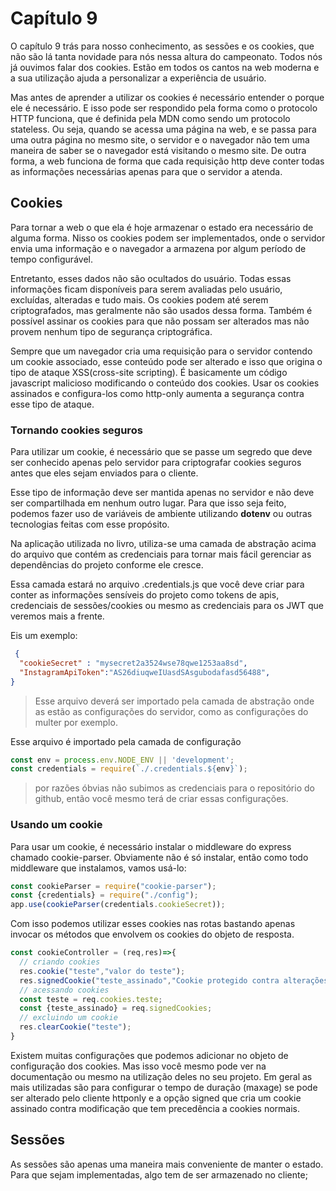 # Capítulo 9

O capítulo 9 trás para nosso conhecimento, as sessões e os cookies, que não são lá tanta novidade para nós nessa altura do campeonato. Todos nós já ouvimos falar dos cookies. Estão em todos os cantos na web moderna e a sua utilização ajuda a personalizar a experiência de usuário.

Mas antes de aprender a utilizar os cookies é necessário entender o porque ele é necessário.
E isso pode ser respondido pela forma como o protocolo HTTP funciona, que é definida pela MDN como sendo um protocolo stateless.
Ou seja, quando se acessa uma página na web, e se passa para uma outra página no mesmo site, o servidor e o navegador não tem uma maneira de saber se o navegador está visitando o mesmo site.
De outra forma, a web funciona de forma que cada requisição http deve conter todas as informações necessárias apenas para que o servidor a atenda.

## Cookies

Para tornar a web o que ela é hoje armazenar o estado era necessário de alguma forma. Nisso os cookies podem ser implementados, onde o servidor envia uma informação e o navegador a armazena por algum período de tempo configurável.

Entretanto, esses dados não são ocultados do usuário. Todas essas informações ficam disponíveis para serem avaliadas pelo usuário, excluídas, alteradas e tudo mais. Os cookies podem até serem criptografados, mas geralmente não são usados dessa forma. Também é possível assinar os cookies para que não possam ser alterados mas não provem nenhum tipo de segurança criptográfica.

Sempre que um navegador cria uma requisição para o servidor contendo um cookie associado, esse conteúdo pode ser alterado e isso que origina o tipo de ataque XSS(cross-site scripting). É basicamente um código javascript malicioso modificando o conteúdo dos cookies.
Usar os cookies assinados e configura-los como http-only aumenta a segurança contra esse tipo de ataque.

### Tornando cookies seguros

Para utilizar um cookie, é necessário que se passe um segredo que deve ser conhecido apenas pelo servidor para criptografar cookies seguros antes que eles sejam enviados para o cliente.

Esse tipo de informação deve ser mantida apenas no servidor e não deve ser compartilhada em nenhum outro lugar. Para que isso seja feito, podemos fazer uso de variáveis de ambiente utilizando **dotenv** ou outras tecnologias feitas com esse propósito.

Na aplicação utilizada no livro, utiliza-se uma camada de abstração acima do arquivo que contém as credenciais para tornar mais fácil gerenciar as dependências do projeto conforme ele cresce.

Essa camada estará no arquivo .credentials.js que você deve criar para conter as informações sensíveis do projeto como tokens de apis, credenciais de sessões/cookies ou mesmo as credenciais para os JWT que veremos mais a frente.

Eis um exemplo:
```JSON
 {
  "cookieSecret" : "mysecret2a3524wse78qwe1253aa8sd",
  "InstagramApiToken":"AS26diuqweIUasdSAsgubodafasd56488",
}
```
> Esse arquivo deverá ser importado pela camada de abstração onde as estão as configurações do servidor, como as configurações do multer por exemplo.

Esse arquivo é importado pela camada de configuração
```js
const env = process.env.NODE_ENV || 'development';
const credentials = require(`./.credentials.${env}`);
```

> por razões óbvias não subimos as credenciais para o repositório do github, então você mesmo terá de criar essas configurações.

### Usando um cookie

Para usar um cookie, é necessário instalar o middleware do express chamado cookie-parser. Obviamente não é só instalar, então como todo middleware que instalamos, vamos usá-lo:

```js
const cookieParser = require("cookie-parser");
const {credentials} = require("./config");
app.use(cookieParser(credentials.cookieSecret));
```

Com isso podemos utilizar esses cookies nas rotas bastando apenas invocar  os métodos que envolvem os cookies do objeto de resposta.

```js
const cookieController = (req,res)=>{
  // criando cookies
  res.cookie("teste","valor do teste");
  res.signedCookie("teste_assinado","Cookie protegido contra alterações",{signed:true});
  // acessando cookies
  const teste = req.cookies.teste;
  const {teste_assinado} = req.signedCookies;
  // excluindo um cookie
  res.clearCookie("teste");
}
```
Existem muitas configurações que podemos adicionar no objeto de configuração dos cookies. Mas isso você mesmo pode ver na documentação ou mesmo na utilização deles no seu projeto.
Em geral as mais utilizadas são para configurar o tempo de duração (maxage) se pode ser alterado pelo cliente httponly e a opção signed que cria um cookie assinado contra modificação que tem precedência a cookies normais.

## Sessões

As sessões são apenas uma maneira mais conveniente de manter o estado. Para que sejam implementadas, algo tem de ser armazenado no cliente;